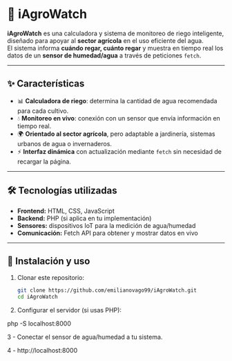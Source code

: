 # 🌱 iAgroWatch

**iAgroWatch** es una calculadora y sistema de monitoreo de riego inteligente, diseñado para apoyar al **sector agrícola** en el uso eficiente del agua.  
El sistema informa **cuándo regar, cuánto regar** y muestra en tiempo real los datos de un **sensor de humedad/agua** a través de peticiones `fetch`.

---

## ✨ Características

- 📊 **Calculadora de riego**: determina la cantidad de agua recomendada para cada cultivo.  
- 💧 **Monitoreo en vivo**: conexión con un sensor que envía información en tiempo real.  
- 🌍 **Orientado al sector agrícola**, pero adaptable a jardinería, sistemas urbanos de agua o invernaderos.  
- ⚡ **Interfaz dinámica** con actualización mediante `fetch` sin necesidad de recargar la página.  

---

## 🛠️ Tecnologías utilizadas

- **Frontend:** HTML, CSS, JavaScript  
- **Backend:** PHP (si aplica en tu implementación)  
- **Sensores:** dispositivos IoT para la medición de agua/humedad  
- **Comunicación:** Fetch API para obtener y mostrar datos en vivo  

---

## 🚀 Instalación y uso

1. Clonar este repositorio:
   ```bash
   git clone https://github.com/emilianovago99/iAgroWatch.git
   cd iAgroWatch
2. Configurar el servidor (si usas PHP):

php -S localhost:8000

3 - Conectar el sensor de agua/humedad a tu sistema.

4 - http://localhost:8000
